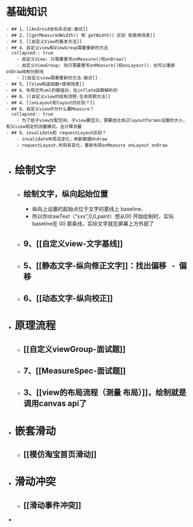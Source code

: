 # 基础知识
	- ## 1、[[Android坐标系总结-面试]]
	- ## 2、[[getMeasuredWidth() 和 getWidth() 区别 和使用场景]]
	- ## 3、[[自定义View的基本方法]]
	- ## 4、自定义view和ViewGroup需要重新的方法
	  collapsed:: true
		- 自定义View: 只需要重写onMeasure()和onDraw()
		- 自定义ViewGroup: 则只需要重写onMeasure()和onLayout()，也可以重新onDraw绘制分割线
		- [[自定义view需要重新的方法-面试]]
	- ## 5、[[View构造函数+使用场景]]
	- ## 6、布局文件xml的键值对，在inflate函数解析的
	- ## 8、[[自定义view的绘制流程-生命周期方法]]
	- ## 4、[[onLayout和layout的区别？]]
	- ## 8、自定义view中为什么要Measure？
	  collapsed:: true
		- 为了给子view分配空间，子view要显示，需要结合自己layoutParams设置的大小，和父view规定的测量模式。去计算测量
	- ## 9、invalidate和 requestLayout区别？
		- invalidate布局没变化，刷新数据Ondraw
		- requestLayout,布局有变化，重新布局onMeasure onLayout onDraw
- # 绘制文字
	- ## 绘制文字，纵向起始位置
		- 纵向上设置的起始点位于文字的基线上 baseline、
		- 所以你drawText（“xxx”,0,0,paint）想从00 开始绘制时，实际baseline在 00 那条线，实际文字就在屏幕上方外部了
	- ## 9、[[自定义view-文字基线]]
	- ## 5、[[静态文字-纵向修正文字]]：找出偏移   -  偏移
	- ## 6、[[动态文字-纵向校正]]
- # 原理流程
	- ## [[自定义viewGroup-面试题]]
	- ## 7、[[MeasureSpec-面试题]]
	- ## 3、[[view的布局流程（测量 布局）]]，绘制就是调用canvas api了
- # 嵌套滑动
	- ## [[模仿淘宝首页滑动]]
- # 滑动冲突
	- ## [[滑动事件冲突]]
-